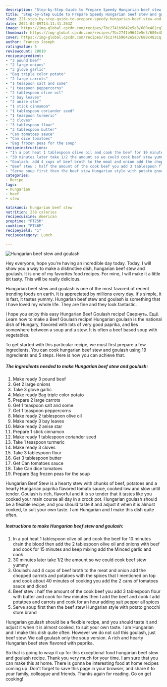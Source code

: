 ```yaml
---
description: "Step-by-Step Guide to Prepare Speedy Hungarian beef stew and goulash"
title: "Step-by-Step Guide to Prepare Speedy Hungarian beef stew and goulash"
slug: 221-step-by-step-guide-to-prepare-speedy-hungarian-beef-stew-and-goulash
date: 2021-04-09T14:11:41.263Z
image: https://img-global.cpcdn.com/recipes/7bc2741b9642e5e3/680x482cq70/hungarian-beef-stew-and-goulash-recipe-main-photo.jpg
thumbnail: https://img-global.cpcdn.com/recipes/7bc2741b9642e5e3/680x482cq70/hungarian-beef-stew-and-goulash-recipe-main-photo.jpg
cover: https://img-global.cpcdn.com/recipes/7bc2741b9642e5e3/680x482cq70/hungarian-beef-stew-and-goulash-recipe-main-photo.jpg
author: Frances Joseph
ratingvalue: 5
reviewcount: 28010
recipeingredient:
- "3 pound beef"
- "2 large onions"
- "3 glove garlic"
- "Bag triple color potato"
- "2 large carrots"
- "1 teaspoon salt and some"
- "1 teaspoon peppercorns"
- "2 tablespoon olive oil"
- "3 bay leaves"
- "2 anise star"
- "1 stick cinnamon"
- "1 tablespoon coriander seed"
- "1 teaspoon turmeric"
- "3 cloves"
- "3 tablespoon flour"
- "3 tablespoon butter"
- "Can tomatoes sauce"
- "Can dice tomatoes"
- "Bag frozen peas for the soup"
recipeinstructions:
- "In a pot heat 1 tablespoon olive oil and cook the beef for 10 minutes drain the blood then add the 2 tablespoon olive oil and onions with beef and cook for 15 minutes and keep mixing add the Minced garlic and cook"
- "30 minutes later take 1/2 the amount so we could cook beef stew yummy"
- "Goulash: add 4 cups of beef broth to the meat and onion add the chopped carrots and potatoes with the spices that I mentioned on top and cook about 40 minutes of cooking you add the 2 cans of tomatoes sauce and diced"
- "Beef stew : half the amount of the cook beef you add 3 tablespoon flour with butter and cook for few minutes then I add the beef and cook I add potatoes and carrots and cook for an hour adding salt pepper all spices"
- "Serve soup first then the beef stew Hungarian style with potato gnocchi store brand"
categories:
- Recipe
tags:
- hungarian
- beef
- stew

katakunci: hungarian beef stew 
nutrition: 238 calories
recipecuisine: American
preptime: "PT25M"
cooktime: "PT46M"
recipeyield: "1"
recipecategory: Lunch

---
```



![Hungarian beef stew and goulash](https://img-global.cpcdn.com/recipes/7bc2741b9642e5e3/680x482cq70/hungarian-beef-stew-and-goulash-recipe-main-photo.jpg)

Hey everyone, hope you're having an incredible day today. Today, I will show you a way to make a distinctive dish, hungarian beef stew and goulash. It is one of my favorites food recipes. For mine, I will make it a little bit tasty. This will be really delicious.

Hungarian beef stew and goulash is one of the most favored of recent trending foods on earth. It is appreciated by millions every day. It's simple, it is fast, it tastes yummy. Hungarian beef stew and goulash is something that I have loved my whole life. They are fine and they look fantastic.

I hope you enjoy this easy Hungarian Beef Goulash recipe! Свернуть. Ещё. Learn how to make a Beef Goulash recipe! Hungarian goulash is the national dish of Hungary, flavored with lots of very good paprika, and lies somewhere between a soup and a stew. It is often a beef based soup with vegetables.


To get started with this particular recipe, we must first prepare a few ingredients. You can cook hungarian beef stew and goulash using 19 ingredients and 5 steps. Here is how you can achieve that.

<!--inarticleads1-->

##### The ingredients needed to make Hungarian beef stew and goulash:

1. Make ready 3 pound beef
1. Get 2 large onions
1. Take 3 glove garlic
1. Make ready Bag triple color potato
1. Prepare 2 large carrots
1. Get 1 teaspoon salt and some
1. Get 1 teaspoon peppercorns
1. Make ready 2 tablespoon olive oil
1. Make ready 3 bay leaves
1. Make ready 2 anise star
1. Prepare 1 stick cinnamon
1. Make ready 1 tablespoon coriander seed
1. Take 1 teaspoon turmeric
1. Make ready 3 cloves
1. Take 3 tablespoon flour
1. Get 3 tablespoon butter
1. Get Can tomatoes sauce
1. Take Can dice tomatoes
1. Prepare Bag frozen peas for the soup


Hungarian Beef Stew is a hearty stew with chunks of beef, potatoes and a hearty Hungarian paprika flavored tomato sauce, cooked low and slow until tender. Goulash is rich, flavorful and it is so tender that it tastes like you cooked your main course all day in a crock pot. Hungarian goulash should be a flexible recipe, and you should taste it and adjust it when it is almost cooked, to suit your own taste. I am Hungarian and I make this dish quite often. 

<!--inarticleads2-->

##### Instructions to make Hungarian beef stew and goulash:

1. In a pot heat 1 tablespoon olive oil and cook the beef for 10 minutes drain the blood then add the 2 tablespoon olive oil and onions with beef and cook for 15 minutes and keep mixing add the Minced garlic and cook
1. 30 minutes later take 1/2 the amount so we could cook beef stew yummy
1. Goulash: add 4 cups of beef broth to the meat and onion add the chopped carrots and potatoes with the spices that I mentioned on top and cook about 40 minutes of cooking you add the 2 cans of tomatoes sauce and diced
1. Beef stew : half the amount of the cook beef you add 3 tablespoon flour with butter and cook for few minutes then I add the beef and cook I add potatoes and carrots and cook for an hour adding salt pepper all spices
1. Serve soup first then the beef stew Hungarian style with potato gnocchi store brand


Hungarian goulash should be a flexible recipe, and you should taste it and adjust it when it is almost cooked, to suit your own taste. I am Hungarian and I make this dish quite often. However we do not call this goulash, just beef stew. We call goulash only the soup version. A rich and hearty Hungarian beef stew flavored with paprika. 

So that is going to wrap it up for this exceptional food hungarian beef stew and goulash recipe. Thank you very much for your time. I am sure that you can make this at home. There is gonna be interesting food at home recipes coming up. Don't forget to save this page in your browser, and share it to your family, colleague and friends. Thanks again for reading. Go on get cooking!
